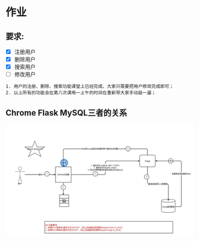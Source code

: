 # 作业 

## 要求:

- [x] 注册用户
- [x] 删除用户
- [x] 搜索用户
- [ ] 修改用户

```bash
1. 用户的注册、删除、搜索功能课堂上已经完成，大家只需要把用户修改完成即可；
2. 以上所有的功能会在第八次课用一上午的时间在重新带大家手动敲一遍；
```

## Chrome Flask MySQL三者的关系
![relation](./monkey/images/flask-mysql.jpg)
